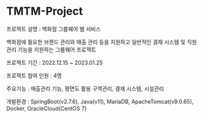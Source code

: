 # TMTM-Project

프로젝트 설명 : 백화점 그룹웨어 웹 서비스

백화점에 필요한 브랜드 관리와 매출 관리 등을 지원하고 일반적인 결재 시스템 및 직원 관리 기능을 
지원하는 그룹웨어 프로젝트

프로젝트 기간 : 2022.12.15 ~ 2023.01.25

프로젝트 참여 인원 : 4명

주요기능 : 매출관리 기능, 평면도 활용 구역관리, 결재 시스템, 시설관리

개발환경 : SpringBoot(v2.7.6), Java(v11), MariaDB, ApacheTomcat(v9.0.65), Docker, OracleCloud(CentOS 7)
